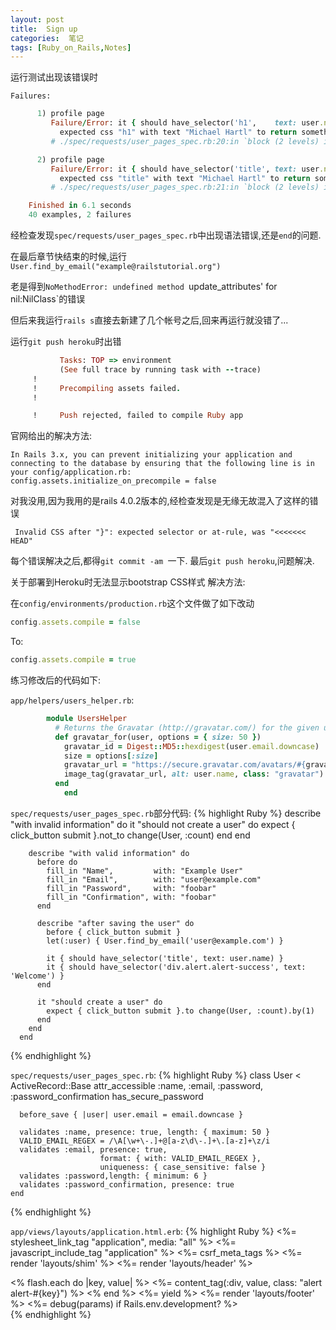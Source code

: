 ```yaml
---
layout: post
title:  Sign up
categories:  笔记
tags: [Ruby_on_Rails,Notes]
---
```

 
运行测试出现该错误时

	Failures:

```ruby
	  1) profile page 
	     Failure/Error: it { should have_selector('h1',    text: user.name) }
	       expected css "h1" with text "Michael Hartl" to return something
	     # ./spec/requests/user_pages_spec.rb:20:in `block (2 levels) in <top (required)>'

	  2) profile page 
	     Failure/Error: it { should have_selector('title', text: user.name) }
	       expected css "title" with text "Michael Hartl" to return something
	     # ./spec/requests/user_pages_spec.rb:21:in `block (2 levels) in <top (required)>'

	Finished in 6.1 seconds
	40 examples, 2 failures
```

经检查发现`spec/requests/user_pages_spec.rb`中出现语法错误,还是`end`的问题.

在最后章节快结束的时候,运行`User.find_by_email("example@railstutorial.org")`

老是得到`NoMethodError: undefined method `update_attributes' for nil:NilClass`的错误

但后来我运行`rails s`直接去新建了几个帐号之后,回来再运行就没错了...

运行`git push heroku`时出错

```ruby
	       Tasks: TOP => environment
	       (See full trace by running task with --trace)
	 !
	 !     Precompiling assets failed.
	 !

	 !     Push rejected, failed to compile Ruby app

```

官网给出的解决方法:

	In Rails 3.x, you can prevent initializing your application and connecting to the database by ensuring that the following line is in your config/application.rb:
	config.assets.initialize_on_precompile = false

对我没用,因为我用的是rails 4.0.2版本的,经检查发现是无缘无故混入了这样的错误

` Invalid CSS after "}": expected selector or at-rule, was "<<<<<<< HEAD"`

每个错误解决之后,都得`git commit -am `一下.
最后`git push heroku`,问题解决.


关于部署到Heroku时无法显示bootstrap CSS样式
解决方法:

在`config/environments/production.rb`这个文件做了如下改动

```ruby    
config.assets.compile = false
```
To:

```ruby
config.assets.compile = true
```


练习修改后的代码如下:

`app/helpers/users_helper.rb`:

```ruby
		module UsersHelper
		  # Returns the Gravatar (http://gravatar.com/) for the given user.
		  def gravatar_for(user, options = { size: 50 })
		    gravatar_id = Digest::MD5::hexdigest(user.email.downcase)
		    size = options[:size]
		    gravatar_url = "https://secure.gravatar.com/avatars/#{gravatar_id}.png?s=#{size}"
		    image_tag(gravatar_url, alt: user.name, class: "gravatar")
		  end
			end
```

`spec/requests/user_pages_spec.rb`部分代码:
{% highlight Ruby %}
        describe "with invalid information" do
          it "should not create a user" do
            expect { click_button submit }.not_to change(User, :count)
          end
        end

	    describe "with valid information" do
	      before do
	        fill_in "Name",         with: "Example User"
	        fill_in "Email",        with: "user@example.com"
	        fill_in "Password",     with: "foobar"
	        fill_in "Confirmation", with: "foobar"
	      end

	      describe "after saving the user" do
	        before { click_button submit }
	        let(:user) { User.find_by_email('user@example.com') }

	        it { should have_selector('title', text: user.name) }
	        it { should have_selector('div.alert.alert-success', text: 'Welcome') }
	      end	      

	      it "should create a user" do
	        expect { click_button submit }.to change(User, :count).by(1)
	      end
	    end
	  end
{% endhighlight %}

`spec/requests/user_pages_spec.rb`:
{% highlight Ruby %}
	class User < ActiveRecord::Base
	  attr_accessible :name, :email, :password, :password_confirmation
	  has_secure_password

	  before_save { |user| user.email = email.downcase }

	  validates :name, presence: true, length: { maximum: 50 }
	  VALID_EMAIL_REGEX = /\A[\w+\-.]+@[a-z\d\-.]+\.[a-z]+\z/i
	  validates :email, presence: true,
	                    format: { with: VALID_EMAIL_REGEX },
	                    uniqueness: { case_sensitive: false }
	  validates :password,length: { minimum: 6 }
	  validates :password_confirmation, presence: true
	end
{% endhighlight %}

`app/views/layouts/application.html.erb`:
{% highlight Ruby %}
	<!DOCTYPE html>
	<html>
	  <head>
	    <title><%= full_title(yield(:title)) %></title>
	    <%= stylesheet_link_tag    "application", media: "all" %>
	    <%= javascript_include_tag "application" %>
	    <%= csrf_meta_tags %>
	    <%= render 'layouts/shim' %>
	  </head>
	  <body>
	   <%= render 'layouts/header' %>
	    <div class="container">
	      <% flash.each do |key, value| %>
	        <%= content_tag(:div, value, class: "alert alert-#{key}") %>
	      <% end %>
	      <%= yield %>
	      <%= render 'layouts/footer' %>
	      <%= debug(params) if Rails.env.development? %>
	    </div>
	  </body>
	</html>
{% endhighlight %}
	

